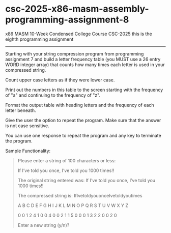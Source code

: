 # csc-2025-x86-masm-assembly-programming-assignment-8

x86 MASM 10-Week Condensed College Course CSC-2025 this is the eighth programming assignment

----------

Starting with your string compression program from programming assignment 7 and build a letter frequency table (you MUST use a 26 entry WORD integer array) that counts how many times each letter is used in your compressed string.

Count upper case letters as if they were lower case.

Print out the numbers in this table to the screen starting with the frequency of "a" and continuing to the frequency of "z".

Format the output table with heading letters and the frequency of each letter beneath.

Give the user the option to repeat the program. Make sure that the answer is not case sensitive.

You can use one response to repeat the program and any key to terminate the program.

Sample Functionality:

> Please enter a string of 100 characters or less:
>
> If I’ve told you once, I’ve told you 1000 times!!
>
> The original string entered was: If I’ve told you once, I’ve told you 1000 times!!
>
> The compressed string is: IfIvetoldyouonceIvetoldyoutimes
>
> A B C D E F G H I J K L M N O P Q R S T U V W X Y Z
>
> 0 0 1 2 4 1 0 0 4 0 0 2 1 1 5 0 0 0 1 3 2 2 0 0 2 0
>
> Enter a new string (y/n)?
